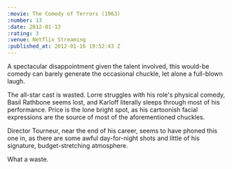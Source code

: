 ```yaml
--- 
:movie: The Comedy of Terrors (1963)
:number: 13
:date: 2012-01-13
:rating: 3
:venue: Netflix Streaming
:published_at: 2012-01-16 19:52:43 Z
---
```

A spectacular disappointment given the talent involved, this would-be comedy can barely generate the occasional chuckle, let alone a full-blown laugh. 

The all-star cast is wasted. Lorre struggles with his role's physical comedy, Basil Rathbone seems lost, and Karloff literally sleeps through most of his performance. Price is the lone bright spot, as his cartoonish facial expressions are the source of most of the aforementioned chuckles. 

Director Tourneur, near the end of his career, seems to have phoned this one in, as there are some awful day-for-night shots and little of his signature, budget-stretching atmosphere.

What a waste.